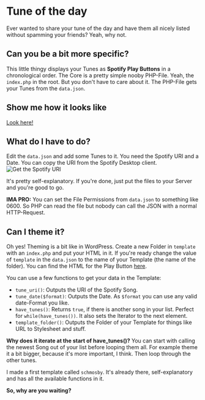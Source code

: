 Tune of the day
========

Ever wanted to share your tune of the day and have them all nicely listed without spamming your friends? Yeah, why not.

## Can you be a bit more specific?

This little thingy displays your Tunes as __Spotify Play Buttons__ in a chronological order. The Core is a pretty simple nooby PHP-File. Yeah, the `index.php` in the root. But you don't have to care about it. The PHP-File gets your Tunes from the `data.json`.

## Show me how it looks like

[Look here!](http://tune.verwebbt.de)

## What do I have to do?

Edit the `data.json` and add some Tunes to it. You need the Spotify URI and a Date. You can copy the URI from the Spotify Desktop client.
![Get the Spotify URI](http://verwebbt.de/files/spotify_uri.jpg)

It's pretty self-explanatory. If you're done, just put the files to your Server and you're good to go.

__IMA PRO:__ You can set the File Permissions from `data.json` to something like 0600. So PHP can read the file but nobody can call the JSON with a normal HTTP-Request.

## Can I theme it?

Oh yes! Theming is a bit like in WordPress. Create a new Folder in `template` with an `index.php`  and put your HTML in it. If you're ready change the value of `template` in the `data.json` to the name of your Template (the name of the folder).
You can find the HTML for the Play Button [here](https://developer.spotify.com/technologies/widgets/spotify-play-button/).

You can use a few functions to get your data in the Template:

* `tune_uri()`: Outputs the URI of the Spotify Song.
* `tune_date($format)`: Outputs the Date. As `$format` you can use any valid date-Format you like.
* `have_tunes()`: Returns `true`, if there is another song in your list. Perfect for `while(have_tunes())`. It also sets the Iterator to the next element.
* `template_folder()`: Outputs the Folder of your Template for things like URL to Stylesheet and stuff.

__Why does it iterate at the start of have_tunes()?__
You can start with calling the newest Song out of your list before looping them all. For example theme it a bit bigger, because it's more important, I think. Then loop through the other tunes.

I made a first template called `schmosby`. It's already there, self-explanatory and has all the available functions in it.

__So, why are you waiting?__